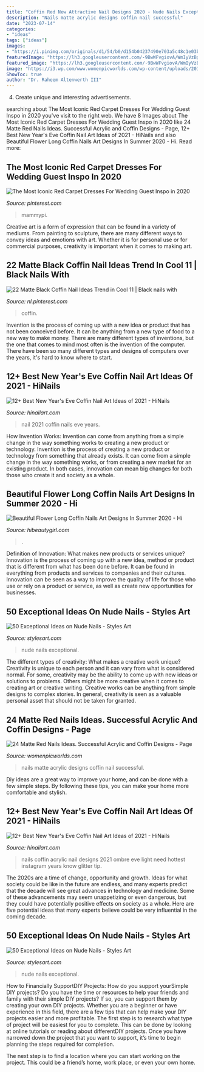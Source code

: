 ```yaml
---
title: "Coffin Red New Attractive Nail Designs 2020 - Nude Nails Exceptional"
description: "Nails matte acrylic designs coffin nail successful"
date: "2023-07-14"
categories:
- "ideas"
tags: ["ideas"]
images:
- "https://i.pinimg.com/originals/d1/54/b0/d154b04237490e703a5c48c1e03b339d.jpg"
featuredImage: "https://lh3.googleusercontent.com/-9BwWFvgiovA/WmIyVzBgazI/AAAAAAABFbI/JYgFipl1_d0CSnV1Ir_AP4RLXOsdLvfUQCHMYCw/s0/36-Flamingo-Nails2.jpg"
featured_image: "https://lh3.googleusercontent.com/-9BwWFvgiovA/WmIyVzBgazI/AAAAAAABFbI/JYgFipl1_d0CSnV1Ir_AP4RLXOsdLvfUQCHMYCw/s0/36-Flamingo-Nails2.jpg"
image: "https://i3.wp.com/www.womenpicworlds.com/wp-content/uploads/2019/04/rednails02328-04-2019.jpg"
ShowToc: true
author: "Dr. Raheem Altenwerth III"
---
```



4. Create unique and interesting advertisements.

	

		
searching about The Most Iconic Red Carpet Dresses For Wedding Guest Inspo in 2020 you've visit to the right web. We have 8 Images about The Most Iconic Red Carpet Dresses For Wedding Guest Inspo in 2020 like 24 Matte Red Nails Ideas. Successful Acrylic and Coffin Designs - Page, 12+ Best New Year&#039;s Eve Coffin Nail Art Ideas of 2021 - HiNails and also Beautiful Flower Long Coffin Nails Art Designs In Summer 2020 - Hi. Read more:
		
    
## The Most Iconic Red Carpet Dresses For Wedding Guest Inspo In 2020

<img loading=lazy src="https://i.pinimg.com/originals/d1/54/b0/d154b04237490e703a5c48c1e03b339d.jpg" onerror="this.onerror=null;this.src='https://tse4.mm.bing.net/th?id=OIP.Q7hNL4n04wQIdORTFDgCRgHaHa&amp;pid=15.1';" alt="The Most Iconic Red Carpet Dresses For Wedding Guest Inspo in 2020">

_Source: pinterest.com_

>mammypi. 

	

Creative art is a form of expression that can be found in a variety of mediums. From painting to sculpture, there are many different ways to convey ideas and emotions with art. Whether it is for personal use or for commercial purposes, creativity is important when it comes to making art.

    
## 22 Matte Black Coffin Nail Ideas Trend In Cool 11 | Black Nails With

<img loading=lazy src="https://i.pinimg.com/736x/15/0b/3e/150b3e79c53923b048145074e72d3e5b.jpg" onerror="this.onerror=null;this.src='https://tse3.mm.bing.net/th?id=OIP.NZwlxlc7xop8AbxqKhC_egHaKI&amp;pid=15.1';" alt="22 Matte Black Coffin Nail Ideas Trend in Cool 11 | Black nails with">

_Source: nl.pinterest.com_

>coffin. 

	

Invention is the process of coming up with a new idea or product that has not been conceived before. It can be anything from a new type of food to a new way to make money. There are many different types of inventions, but the one that comes to mind most often is the invention of the computer. There have been so many different types and designs of computers over the years, it's hard to know where to start.

    
## 12+ Best New Year&#039;s Eve Coffin Nail Art Ideas Of 2021 - HiNails

<img loading=lazy src="https://hinailart.com/wp-content/uploads/2020/12/6b71a55b15bcc4e716ccf91bbc069011.jpg" onerror="this.onerror=null;this.src='https://tse1.mm.bing.net/th?id=OIP.43qHXeoboCbM4a5Y0rloGQHaJC&amp;pid=15.1';" alt="12+ Best New Year&#039;s Eve Coffin Nail Art Ideas of 2021 - HiNails">

_Source: hinailart.com_

>nail 2021 coffin nails eve years. 

	

How Invention Works: Invention can come from anything from a simple change in the way something works to creating a new product or technology.
Invention is the process of creating a new product or technology from something that already exists. It can come from a simple change in the way something works, or from creating a new market for an existing product. In both cases, innovation can mean big changes for both those who create it and society as a whole.

    
## Beautiful Flower Long Coffin Nails Art Designs In Summer 2020 - Hi

<img loading=lazy src="https://hibeautygirl.com/wp-content/uploads/2020/06/20-3.jpg" onerror="this.onerror=null;this.src='https://tse3.mm.bing.net/th?id=OIP.-zD_rd7aQuQFmzQGxDphqAHaJf&amp;pid=15.1';" alt="Beautiful Flower Long Coffin Nails Art Designs In Summer 2020 - Hi">

_Source: hibeautygirl.com_

>. 

	

Definition of Innovation: What makes new products or services unique?
Innovation is the process of coming up with a new idea, method or product that is different from what has been done before. It can be found in everything from products and services to companies and their cultures. Innovation can be seen as a way to improve the quality of life for those who use or rely on a product or service, as well as create new opportunities for businesses.

    
## 50 Exceptional Ideas On Nude Nails - Styles Art

<img loading=lazy src="https://lh3.googleusercontent.com/-nbN_4gFMa64/WmIy08AbIwI/AAAAAAABFcM/jRCK8zr-YkcyPTdp1e-W_gbZB422hZabwCHMYCw/s0/41-Black-Petals2.jpg" onerror="this.onerror=null;this.src='https://tse4.mm.bing.net/th?id=OIP.O5JjOqb_Iz3HkA_TH4oPaAHaHa&amp;pid=15.1';" alt="50 Exceptional Ideas on Nude Nails - Styles Art">

_Source: stylesart.com_

>nude nails exceptional. 

	

The different types of creativity: What makes a creative work unique?
Creativity is unique to each person and it can vary from what is considered normal. For some, creativity may be the ability to come up with new ideas or solutions to problems. Others might be more creative when it comes to creating art or creative writing. Creative works can be anything from simple designs to complex stories. In general, creativity is seen as a valuable personal asset that should not be taken for granted.

    
## 24 Matte Red Nails Ideas. Successful Acrylic And Coffin Designs - Page

<img loading=lazy src="https://i3.wp.com/www.womenpicworlds.com/wp-content/uploads/2019/04/rednails02328-04-2019.jpg" onerror="this.onerror=null;this.src='https://tse1.mm.bing.net/th?id=OIP.p_62UuwGP05rFGaMNpiXxgHaL3&amp;pid=15.1';" alt="24 Matte Red Nails Ideas. Successful Acrylic and Coffin Designs - Page">

_Source: womenpicworlds.com_

>nails matte acrylic designs coffin nail successful. 

	

Diy ideas are a great way to improve your home, and can be done with a few simple steps. By following these tips, you can make your home more comfortable and stylish.

    
## 12+ Best New Year&#039;s Eve Coffin Nail Art Ideas Of 2021 - HiNails

<img loading=lazy src="https://hinailart.com/wp-content/uploads/2020/12/83596363e18bb9250f980167ccd8a8c3.jpg" onerror="this.onerror=null;this.src='https://tse4.mm.bing.net/th?id=OIP.zJkC_q5-DoLMefBbx5n01AHaJP&amp;pid=15.1';" alt="12+ Best New Year&#039;s Eve Coffin Nail Art Ideas of 2021 - HiNails">

_Source: hinailart.com_

>nails coffin acrylic nail designs 2021 ombre eve light need hottest instagram years know glitter tip. 

	

The 2020s are a time of change, opportunity and growth. Ideas for what society could be like in the future are endless, and many experts predict that the decade will see great advances in technology and medicine. Some of these advancements may seem unappetizing or even dangerous, but they could have potentially positive effects on society as a whole. Here are five potential ideas that many experts believe could be very influential in the coming decade.

    
## 50 Exceptional Ideas On Nude Nails - Styles Art

<img loading=lazy src="https://lh3.googleusercontent.com/-9BwWFvgiovA/WmIyVzBgazI/AAAAAAABFbI/JYgFipl1_d0CSnV1Ir_AP4RLXOsdLvfUQCHMYCw/s0/36-Flamingo-Nails2.jpg" onerror="this.onerror=null;this.src='https://tse4.mm.bing.net/th?id=OIP.rWuCturMzXuBLhIJusp-bwHaG-&amp;pid=15.1';" alt="50 Exceptional Ideas on Nude Nails - Styles Art">

_Source: stylesart.com_

>nude nails exceptional. 

	

How to Financially SupportDIY Projects: How do you support yourSimple DIY projects?
Do you have the time or resources to help your friends and family with their simple DIY projects? If so, you can support them by creating your own DIY projects. Whether you are a beginner or have experience in this field, there are a few tips that can help make your DIY projects easier and more profitable.
The first step is to research what type of project will be easiest for you to complete. This can be done by looking at online tutorials or reading about differentDIY projects. Once you have narrowed down the project that you want to support, it’s time to begin planning the steps required for completion.

The next step is to find a location where you can start working on the project. This could be a friend’s home, work place, or even your own home.

